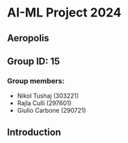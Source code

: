 # AI-ML Project 2024
## Aeropolis

## Group ID: 15

### Group members:
* Nikol Tushaj (303221)
* Rajla Culli (297601)
* Giulio Carbone (290721)

## Introduction


